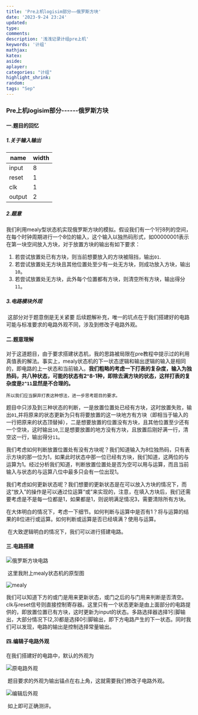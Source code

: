 ```yaml
---
title: 'Pre上机logisim部分——俄罗斯方块'
date: '2023-9-24 23:24'
updated:
type:
comments: 
description: '浅浅记录计组pre上机'
keywords: '计组'
mathjax:
katex:
aside:
aplayer:
categories: "计组"
highlight_shrink:
random:
tags: "Sep"
---
```

### Pre上机logisim部分------俄罗斯方块

#### 一.题目的回忆

##### 1.关于输入输出

| name   | width |
| ------ | ----- |
| input  | 8     |
| reset  | 1     |
| clk    | 1     |
| output | 2     |

##### 2.题意

​	我们利用mealy型状态机实现俄罗斯方块的模拟。假设我们有一个1行8列的空间，在每个时钟周期进行一个8位的输入，这个输入以独热码形式，如00000001表示在第一块空间放入方块，对于放置方块的输出有如下要求：

1. 若尝试放置处已有方块，则当前想要放入的方块被阻挡，输出```01```.
2. 若尝试放置处无方块且其他位置处至少有一处无方块，则成功放入方块，输出```10```。
3. 若尝试放置处无方块，此外每个位置都有方块，则清空所有方块，输出得分 ```11```。

##### 3.电路模块外观

​	这部分对于题意倒是无关紧要 后续题解补充，唯一的坑点在于我们搭建好的电路可能与标准要求的电路外观不同，涉及到修改子电路外观。

#### 二.题意理解

​	对于这道题目，由于要求搭建状态机，我的思路被局限在pre教程中提示过的利用真值表的解法。事实上，mealy状态机的下一状态逻辑和输出逻辑的输入是相同的，即电路的上一状态和当前输入。**我们粗略的考虑一下打表的复杂度，输入为独热码，共八种状态，可能的状态有2^8-1种，即除去满方块的状态，这样打表的复杂度是```2^11```显然是不合理的。**

 	所以我们应当摒弃打表这种想法，进一步思考题目的要求。

​	题目中只涉及到三种状态的判断，一是放置位置处已经有方块，这时放置失败，输出```01```,并将原来的状态更新为只有将要放置的这一块地方有方块（即相当于输入的一行把原来的状态顶替掉），二是想要放置的位置没有方块，且其他位置至少还有一个空块，这时输出```10```,三是想要放置的地方没有方块，且放置后刚好满一行，清空这一行，输出得分```11```。

​	我们考虑如何判断放置位置处有没有方块呢？我们知道输入为8位独热码，只有表示方块的那一位为1，如果此时状态中那一位已经有方块，我们知道，这两位的与运算为1。经过分析我们知道，判断放置位置处是否为空可以用与运算，而且当前输入与状态的与运算八位中最多只会有一位出现1。

​	我们考虑如何更新状态呢？我们想要的更新状态是在可以放入方块的情况下，而这“放入”的操作是可以通过位运算“或”来实现的，注意，在填入方块后，我们还需要考虑是不是每一位都是1，如果都是1，则说明满足情况3，需要清除所有方块。

​	在大体明白的情况下，考虑一下细节。如何判断与运算中是否有1？将与运算的结果的8位进行或运算。如何判断或运算是否已经填满？使用与运算。

​	在大致逻辑明白的情况下，我们可以进行搭建电路。

#### 三.电路搭建

![俄罗斯方块电路](/img/俄罗斯方块电路.jpg)

​	这里我附上mealy状态机的原型图

![mealy](/img/mealy.jpg)

​	我们可以知道下方的或门是用来更新状态，或门之后的与门用来判断是否清空。clk与reset信号则直接控制寄存器。这里只有一个状态更新是由上面部分的电路提供的，即放置位置已有方块，这时更新为input的状态。多路选择器选择1引脚输出，大部分情况下(2,3)都是选择0引脚输出，即下方电路产生的下一状态。同时我们可以发现，电路的输出是控制选择常量输出。

#### 四.编辑子电路外观

在我们搭建好的电路中，默认的外观为

![原电路外观](/img/原电路外观.png)

​	题目要求的外观为输出锚点在右上角，这就需要我们修改子电路外观。

![编辑后外观](/img/编辑后外观.png)

​	如上即可正确测评。

